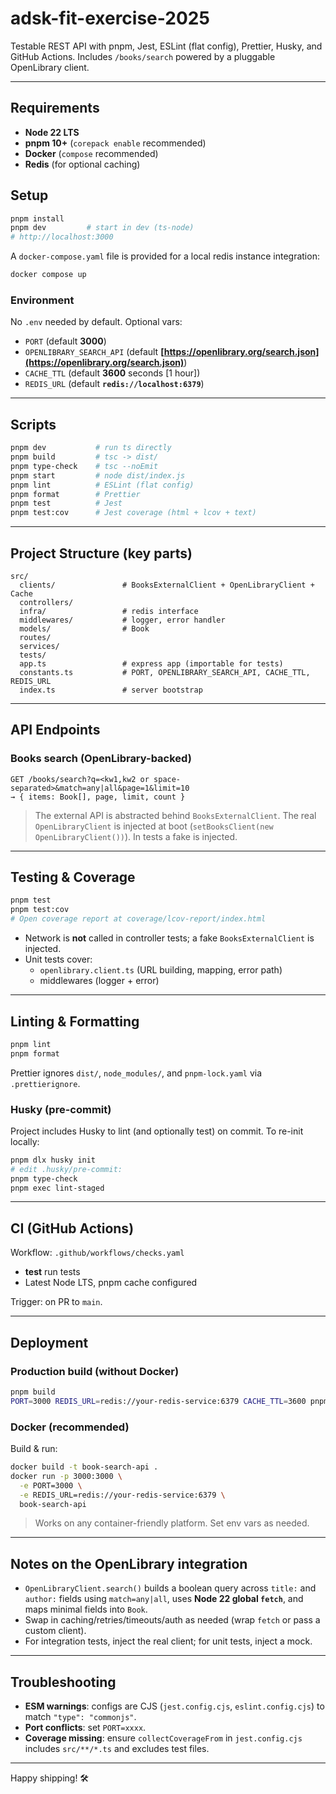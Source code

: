 # adsk-fit-exercise-2025

Testable REST API with pnpm, Jest, ESLint (flat config), Prettier, Husky, and GitHub Actions. Includes `/books/search` powered by a pluggable OpenLibrary client.

---

## Requirements

- **Node 22 LTS**
- **pnpm 10+** (`corepack enable` recommended)
- **Docker** (`compose` recommended)
- **Redis** (for optional caching)

## Setup

```bash
pnpm install
pnpm dev         # start in dev (ts-node)
# http://localhost:3000
```

A `docker-compose.yaml` file is provided for a local redis instance integration:

```bash
docker compose up
```

### Environment

No `.env` needed by default. Optional vars:

- `PORT` (default **3000**)
- `OPENLIBRARY_SEARCH_API` (default **[https://openlibrary.org/search.json](https://openlibrary.org/search.json)**)
- `CACHE_TTL` (default **3600** seconds [1 hour])
- `REDIS_URL` (default **`redis://localhost:6379`**)

---

## Scripts

```bash
pnpm dev           # run ts directly
pnpm build         # tsc -> dist/
pnpm type-check    # tsc --noEmit
pnpm start         # node dist/index.js
pnpm lint          # ESLint (flat config)
pnpm format        # Prettier
pnpm test          # Jest
pnpm test:cov      # Jest coverage (html + lcov + text)
```

---

## Project Structure (key parts)

```
src/
  clients/               # BooksExternalClient + OpenLibraryClient + Cache
  controllers/
  infra/                 # redis interface
  middlewares/           # logger, error handler
  models/                # Book
  routes/
  services/
  tests/
  app.ts                 # express app (importable for tests)
  constants.ts           # PORT, OPENLIBRARY_SEARCH_API, CACHE_TTL, REDIS_URL
  index.ts               # server bootstrap
```

---

## API Endpoints

### Books search (OpenLibrary-backed)

```
GET /books/search?q=<kw1,kw2 or space-separated>&match=any|all&page=1&limit=10
→ { items: Book[], page, limit, count }
```

> The external API is abstracted behind `BooksExternalClient`. The real `OpenLibraryClient` is injected at boot (`setBooksClient(new OpenLibraryClient())`). In tests a fake is injected.

---

## Testing & Coverage

```bash
pnpm test
pnpm test:cov
# Open coverage report at coverage/lcov-report/index.html
```

- Network is **not** called in controller tests; a fake `BooksExternalClient` is injected.
- Unit tests cover:
  - `openlibrary.client.ts` (URL building, mapping, error path)
  - middlewares (logger + error)

---

## Linting & Formatting

```bash
pnpm lint
pnpm format
```

Prettier ignores `dist/`, `node_modules/`, and `pnpm-lock.yaml` via `.prettierignore`.

### Husky (pre-commit)

Project includes Husky to lint (and optionally test) on commit. To re-init locally:

```bash
pnpm dlx husky init
# edit .husky/pre-commit:
pnpm type-check
pnpm exec lint-staged
```

---

## CI (GitHub Actions)

Workflow: `.github/workflows/checks.yaml`

- **test** run tests
- Latest Node LTS, pnpm cache configured

Trigger: on PR to `main`.

---

## Deployment

### Production build (without Docker)

```bash
pnpm build
PORT=3000 REDIS_URL=redis://your-redis-service:6379 CACHE_TTL=3600 pnpm start
```

### Docker (recommended)

Build & run:

```bash
docker build -t book-search-api .
docker run -p 3000:3000 \
  -e PORT=3000 \
  -e REDIS_URL=redis://your-redis-service:6379 \
  book-search-api
```

> Works on any container-friendly platform. Set env vars as needed.

---

## Notes on the OpenLibrary integration

- `OpenLibraryClient.search()` builds a boolean query across `title:` and `author:` fields using `match=any|all`, uses **Node 22 global `fetch`**, and maps minimal fields into `Book`.
- Swap in caching/retries/timeouts/auth as needed (wrap `fetch` or pass a custom client).
- For integration tests, inject the real client; for unit tests, inject a mock.

---

## Troubleshooting

- **ESM warnings**: configs are CJS (`jest.config.cjs`, `eslint.config.cjs`) to match `"type": "commonjs"`.
- **Port conflicts**: set `PORT=xxxx`.
- **Coverage missing**: ensure `collectCoverageFrom` in `jest.config.cjs` includes `src/**/*.ts` and excludes test files.

---

Happy shipping! 🛠️
